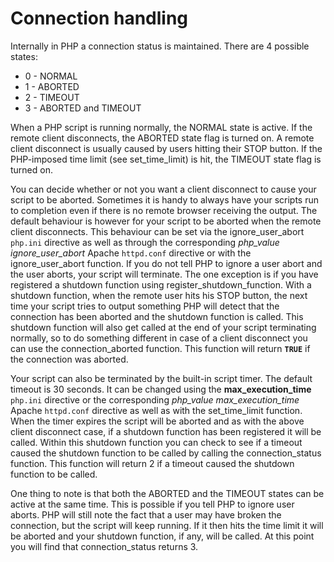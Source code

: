 Connection handling
===================

Internally in PHP a connection status is maintained. There are 4
possible states:

-   <span class="simpara">0 - NORMAL</span>
-   <span class="simpara">1 - ABORTED</span>
-   <span class="simpara">2 - TIMEOUT</span>
-   <span class="simpara">3 - ABORTED and TIMEOUT</span>

When a PHP script is running normally, the NORMAL state is active. If
the remote client disconnects, the ABORTED state flag is turned on. A
remote client disconnect is usually caused by users hitting their STOP
button. If the PHP-imposed time limit (see <span
class="function">set\_time\_limit</span>) is hit, the TIMEOUT state flag
is turned on.

You can decide whether or not you want a client disconnect to cause your
script to be aborted. Sometimes it is handy to always have your scripts
run to completion even if there is no remote browser receiving the
output. The default behaviour is however for your script to be aborted
when the remote client disconnects. This behaviour can be set via the
ignore\_user\_abort `php.ini` directive as well as through the
corresponding *php\_value ignore\_user\_abort* Apache `httpd.conf`
directive or with the <span class="function">ignore\_user\_abort</span>
function. If you do not tell PHP to ignore a user abort and the user
aborts, your script will terminate. The one exception is if you have
registered a shutdown function using <span
class="function">register\_shutdown\_function</span>. With a shutdown
function, when the remote user hits his STOP button, the next time your
script tries to output something PHP will detect that the connection has
been aborted and the shutdown function is called. This shutdown function
will also get called at the end of your script terminating normally, so
to do something different in case of a client disconnect you can use the
<span class="function">connection\_aborted</span> function. This
function will return **`TRUE`** if the connection was aborted.

Your script can also be terminated by the built-in script timer. The
default timeout is 30 seconds. It can be changed using the
**max\_execution\_time** `php.ini` directive or the corresponding
*php\_value max\_execution\_time* Apache `httpd.conf` directive as well
as with the <span class="function">set\_time\_limit</span> function.
When the timer expires the script will be aborted and as with the above
client disconnect case, if a shutdown function has been registered it
will be called. Within this shutdown function you can check to see if a
timeout caused the shutdown function to be called by calling the <span
class="function">connection\_status</span> function. This function will
return 2 if a timeout caused the shutdown function to be called.

One thing to note is that both the ABORTED and the TIMEOUT states can be
active at the same time. This is possible if you tell PHP to ignore user
aborts. PHP will still note the fact that a user may have broken the
connection, but the script will keep running. If it then hits the time
limit it will be aborted and your shutdown function, if any, will be
called. At this point you will find that <span
class="function">connection\_status</span> returns 3.
